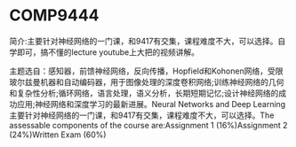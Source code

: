 # COMP9444

简介:主要针对神经网络的一门课，和9417有交集，课程难度不大，可以选择。自学即可，搞不懂的lecture youtube上大把的视频讲解。

主题选自：感知器，前馈神经网络，反向传播，Hopfield和Kohonen网络，受限玻尔兹曼机器和自动编码器，用于图像处理的深度卷积网络;训练神经网络的几何和复杂性分析;循环网络，语言处理，语义分析，长期短期记忆;设计神经网络的成功应用;神经网络和深度学习的最新进展。Neural Networks and Deep Learning主要针对神经网络的一门课，和9417有交集，课程难度不大，可以选择。The assessable components of the course are:Assignment 1 (16%)Assignment 2 (24%)Written Exam (60%)
